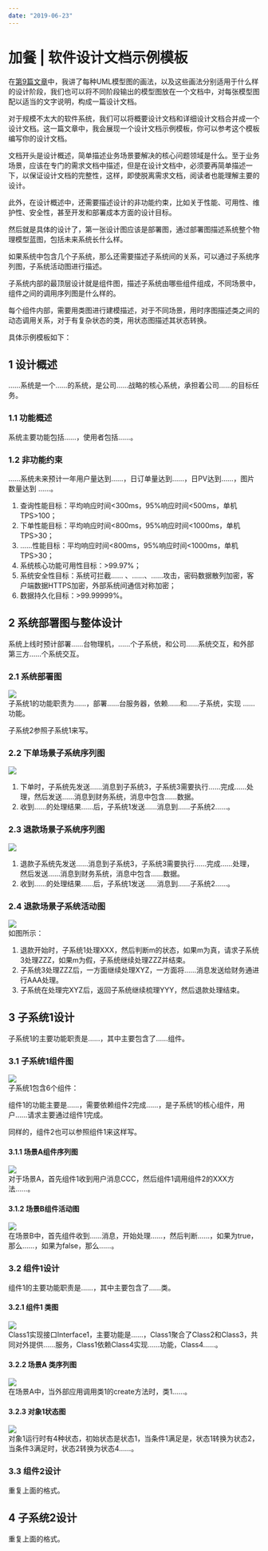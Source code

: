 ```yaml
---
date: "2019-06-23"
---  
```

      
# 加餐 | 软件设计文档示例模板
在[第9篇文章](https://time.geekbang.org/column/article/175529)中，我讲了每种UML模型图的画法，以及这些画法分别适用于什么样的设计阶段，我们也可以将不同阶段输出的模型图放在一个文档中，对每张模型图配以适当的文字说明，构成一篇设计文档。

对于规模不太大的软件系统，我们可以将概要设计文档和详细设计文档合并成一个设计文档。这一篇文章中，我会展现一个设计文档示例模板，你可以参考这个模板编写你的设计文档。

文档开头是设计概述，简单描述业务场景要解决的核心问题领域是什么。至于业务场景，应该在专门的需求文档中描述，但是在设计文档中，必须要再简单描述一下，以保证设计文档的完整性，这样，即使脱离需求文档，阅读者也能理解主要的设计。

此外，在设计概述中，还需要描述设计的非功能约束，比如关于性能、可用性、维护性、安全性，甚至开发和部署成本方面的设计目标。

然后就是具体的设计了，第一张设计图应该是部署图，通过部署图描述系统整个物理模型蓝图，包括未来系统长什么样。

如果系统中包含几个子系统，那么还需要描述子系统间的关系，可以通过子系统序列图，子系统活动图进行描述。

子系统内部的最顶层设计就是组件图，描述子系统由哪些组件组成，不同场景中，组件之间的调用序列图是什么样的。

每个组件内部，需要用类图进行建模描述，对于不同场景，用时序图描述类之间的动态调用关系，对于有复杂状态的类，用状态图描述其状态转换。

<!-- [[[read_end]]] -->

具体示例模板如下：

## 1 设计概述

……系统是一个……的系统，是公司……战略的核心系统，承担着公司……的目标任务。

### 1.1 功能概述

系统主要功能包括……，使用者包括……。

### 1.2 非功能约束

……系统未来预计一年用户量达到……，日订单量达到……，日PV达到……，图片数量达到 ……。

1.  查询性能目标：平均响应时间\<300ms，95\%响应时间\<500ms，单机TPS>100；
2.  下单性能目标：平均响应时间\<800ms，95\%响应时间\<1000ms，单机TPS>30；
3.  ……性能目标：平均响应时间\<800ms，95\%响应时间\<1000ms，单机TPS>30；
4.  系统核心功能可用性目标：>99.97\%；
5.  系统安全性目标：系统可拦截…… 、……、……攻击，密码数据散列加密，客户端数据HTTPS加密，外部系统间通信对称加密；
6.  数据持久化目标：>99.99999\%。

## 2 系统部署图与整体设计

系统上线时预计部署……台物理机，……个子系统，和公司……系统交互，和外部第三方……个系统交互。

### 2.1 系统部署图

![](./httpsstatic001geekbangorgresourceimage4bcb4bb2e603dc9ed6ab9700f29fa5cbb5cb.png)  
子系统1的功能职责为……，部署……台服务器，依赖……和……子系统，实现 ……功能。

子系统2参照子系统1来写。

### 2.2 下单场景子系统序列图

![](./httpsstatic001geekbangorgresourceimage40ac4022d74c2923e8bf5adc013788e05fac.png)

1.  下单时，子系统先发送……消息到子系统3，子系统3需要执行……完成……处理，然后发送……消息到财务系统，消息中包含……数据。
2.  收到……的处理结果……后，子系统1发送……消息到……子系统2……。

### 2.3 退款场景子系统序列图

![](./httpsstatic001geekbangorgresourceimage40ac4022d74c2923e8bf5adc013788e05fac.png)

1.  退款子系统先发送……消息到子系统3，子系统3需要执行……完成……处理，然后发送……消息到财务系统，消息中包含……数据。
2.  收到……的处理结果……后，子系统1发送……消息到……子系统2……。

### 2.4 退款场景子系统活动图

![](./httpsstatic001geekbangorgresourceimage37e1375ef48e2f806f42460b1beba71d2ae1.png)  
如图所示：

1.  退款开始时，子系统1处理XXX，然后判断m的状态，如果m为真，请求子系统3处理ZZZ，如果m为假，子系统继续处理ZZZ并结束。
2.  子系统3处理ZZZ后，一方面继续处理XYZ，一方面将……消息发送给财务通进行AAA处理。
3.  子系统在处理完XYZ后，返回子系统继续梳理YYY，然后退款处理结束。

## 3 子系统1设计

子系统1的主要功能职责是……，其中主要包含了……组件。

### 3.1 子系统1组件图

![](./httpsstatic001geekbangorgresourceimage535153440aeb1890d9de2234e7392b7fbc51.png)  
子系统1包含6个组件：

组件1的功能主要是……，需要依赖组件2完成……，是子系统1的核心组件，用户……请求主要通过组件1完成。

同样的，组件2也可以参照组件1来这样写。

#### 3.1.1 场景A组件序列图

![](./httpsstatic001geekbangorgresourceimage158915b121ced550eca4913773fc14dcaf89.png)  
对于场景A，首先组件1收到用户消息CCC，然后组件1调用组件2的XXX方法……。

#### 3.1.2 场景B组件活动图

![](./httpsstatic001geekbangorgresourceimagec313c37566e9d6709b5aa75d9fdb7c1a4513.png)  
在场景B中，首先组件收到……消息，开始处理……，然后判断……，如果为true，那么……，如果为false，那么……。

### 3.2 组件1设计

组件1的主要功能职责是……，其中主要包含了……类。

#### 3.2.1 组件1 类图

![](./httpsstatic001geekbangorgresourceimagee24de299191932e2f306dceed924b2915b4d.png)  
Class1实现接口Interface1，主要功能是……，Class1聚合了Class2和Class3，共同对外提供……服务，Class1依赖Class4实现……功能，Class4……。

#### 3.2.2 场景A 类序列图

![](./httpsstatic001geekbangorgresourceimage6b026b7c8d72357d1d7a26159a78378ed602.png)  
在场景A中，当外部应用调用类1的create方法时，类1……。

#### 3.2.3 对象1状态图

![](./httpsstatic001geekbangorgresourceimagebc2ebc2c158c13cfb129fba57f1b60aadc2e.png)  
对象1运行时有4种状态，初始状态是状态1，当条件1满足是，状态1转换为状态2，当条件3满足时，状态2转换为状态4……。

### 3.3 组件2设计

重复上面的格式。

## 4 子系统2设计

重复上面的格式。